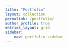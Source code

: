 ```yaml
---
title: "Portfolio"
layout: collection
permalink: /portfolio/
author_profile: true
entries_layout: grid
sidebar:
    nav: portfolio-sidebar
---
```

